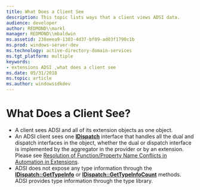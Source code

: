 ```yaml
---
title: What Does a Client See
description: This topic lists ways that a client views ADSI data.
audience: developer
author: REDMOND\\markl
manager: REDMOND\\mbaldwin
ms.assetid: 238eeea9-1303-4d37-bf09-ad03f1790c1b
ms.prod: windows-server-dev
ms.technology: active-directory-domain-services
ms.tgt_platform: multiple
keywords:
- extensions ADSI ,what does a client see
ms.date: 05/31/2018
ms.topic: article
ms.author: windowssdkdev
---
```


# What Does a Client See?

-   A client sees ADSI and all of its extension objects as one object.
-   An ADSI client sees one [**IDispatch**](ebbff4bc-36b2-4861-9efa-ffa45e013eb5) interface that handles all the dual and dispatch interfaces in the object, whether the dual or dispatch interface is implemented by the aggregator in the provider or by an extension. Please see [Resolution of Function/Property Name Conflicts in Automation in Extensions](resolution-of-functionproperty-name-conflicts-in-automation-in-extensions.md).
-   ADSI does not expose any type information through the [**IDispatch::GetTypeInfo**](cc1ec9aa-6c40-4e70-819c-a7c6dd6b8c99) or [**IDispatch::GetTypeInfoCount**](da876d53-cb8a-465c-a43e-c0eb272e2a12) methods. ADSI provides type information through the type library.

 

 




